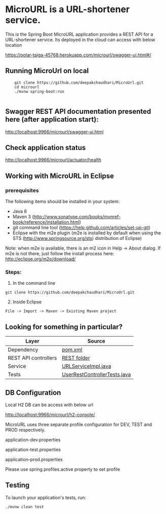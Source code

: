 # MicroURL is a URL-shortener service.

This is the Spring Boot MicroURL application provides a REST API for a URL-shortener service.
Its deployed in the cloud can access with below location

<a href="https://polar-taiga-45768.herokuapp.com/microurl/swagger-ui.html#/">https://polar-taiga-45768.herokuapp.com/microurl/swagger-ui.html#/</a>

## Running MicroUrl on local
```
	git clone https://github.com/deepakchaudhari/MicroUrl.git
	cd microurl
	./mvnw spring-boot:run
	
```
## Swagger REST API documentation presented here (after application start):
<a href="http://localhost:9966/microurl/swagger-ui.html">http://localhost:9966/microurl/swagger-ui.html</a>

## Check application status
<a href="http://localhost:9966/microurl/actuator/health">http://localhost:9966/microurl/actuator/health</a>

## Working with MicroURL in Eclipse

### prerequisites
The following items should be installed in your system:
* Java 8
* Maven 3 (http://www.sonatype.com/books/mvnref-book/reference/installation.html)
* git command line tool (https://help.github.com/articles/set-up-git)
* Eclipse with the m2e plugin (m2e is installed by default when using the STS (http://www.springsource.org/sts) distribution of Eclipse)

Note: when m2e is available, there is an m2 icon in Help -> About dialog.
If m2e is not there, just follow the install process here: http://eclipse.org/m2e/download/


### Steps:

1) In the command line
```
git clone https://github.com/deepakchaudhari/MicroUrl.git
```
2) Inside Eclipse
```
File -> Import -> Maven -> Existing Maven project
```
## Looking for something in particular?

| Layer | Source |
|--|--|
| Dependency | [pom.xml](pom.xml)|
| REST API controllers | [REST folder](src/main/java/com/intuit/martech/microurl/web/rest) |
| Service | [URLServiceImpl.java](src/main/java/com/intuit/martech/microurl/service/URLServiceImpl.java) |
| Tests | [UserRestControllerTests.java](src/test/java/com/intuit/martech/microurl/web/rest) |

## DB Configuration

Local H2 DB can be access with below url

<a href="http://localhost:9966/microurl/h2-console/">http://localhost:9966/microurl/h2-console/</a>


MicroURL uses three separate profile configuration for DEV, TEST and PROD respectively.

application-dev.properties

application-test.properties

application-prod.properties


Please use spring.profiles.active property to set profile

## Testing

To launch your application's tests, run:

    ./mvnw clean test
